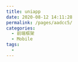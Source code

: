 ```yaml
---
title: uniapp
date: 2020-08-12 14:11:28
permalink: /pages/aadcc5/
categories: 
  - 前端框架
  - Mobile
tags: 
  - 
---
```

